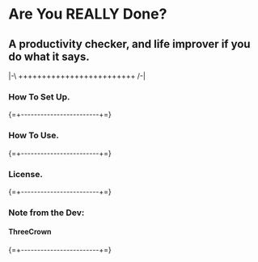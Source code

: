 # Are You REALLY Done?
## A productivity checker, and life improver if you do what it says.

|-\ +++++++++++++++++++++++++ /-|

### How To Set Up.

{=+------------------------+=}

### How To Use.

{=+------------------------+=}

### License.

{=+------------------------+=}

### Note from the Dev:
#### ThreeCrown

{=+------------------------+=}